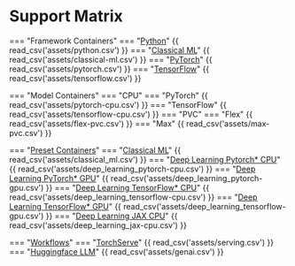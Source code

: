 # Support Matrix

=== "Framework Containers"
    === "[Python](https://hub.docker.com/r/intel/python)"
        {{ read_csv('assets/python.csv') }}
    === "[Classical ML](https://hub.docker.com/r/intel/intel-optimized-ml)"
        {{ read_csv('assets/classical-ml.csv') }}
    === "[PyTorch](https://hub.docker.com/r/intel/intel-optimized-pytorch)"
        {{ read_csv('assets/pytorch.csv') }}
    === "[TensorFlow](https://hub.docker.com/r/intel/intel-optimized-tensorflow)"
        {{ read_csv('assets/tensorflow.csv') }}

=== "Model Containers"
    === "CPU"
        === "PyTorch"
            {{ read_csv('assets/pytorch-cpu.csv') }}
        === "TensorFlow"
            {{ read_csv('assets/tensorflow-cpu.csv') }}
    === "PVC"
        === "Flex"
            {{ read_csv('assets/flex-pvc.csv') }}
        === "Max"
            {{ read_csv('assets/max-pvc.csv') }}

=== "[Preset Containers](https://github.com/intel/ai-containers/blob/main/preset/README.md)"
    === "[Classical ML](https://hub.docker.com/r/intel/classical-ml)"
        {{ read_csv('assets/classical_ml.csv') }}
    === "[Deep Learning Pytorch* CPU](https://hub.docker.com/r/intel/deep-learning)"
        {{ read_csv('assets/deep_learning_pytorch-cpu.csv') }}
    === "[Deep Learning PyTorch* GPU](https://hub.docker.com/r/intel/deep-learning)"
        {{ read_csv('assets/deep_learning_pytorch-gpu.csv') }}
    === "[Deep Learning TensorFlow* CPU](https://hub.docker.com/r/intel/deep-learning)"
        {{ read_csv('assets/deep_learning_tensorflow-cpu.csv') }}
    === "[Deep Learning TensorFlow* GPU](https://hub.docker.com/r/intel/deep-learning)"
        {{ read_csv('assets/deep_learning_tensorflow-gpu.csv') }}
    === "[Deep Learning JAX CPU](https://hub.docker.com/r/intel/deep-learning)"
        {{ read_csv('assets/deep_learning_jax-cpu.csv') }}

=== "[Workflows](https://hub.docker.com/r/intel/ai-workflows)"
    === "[TorchServe](https://github.com/intel/ai-containers/tree/main/workflows/charts/torchserve)"
        {{ read_csv('assets/serving.csv') }}
    === "[Huggingface LLM](https://github.com/intel/ai-containers/tree/main/workflows/charts/huggingface-llm)"
        {{ read_csv('assets/genai.csv') }}
